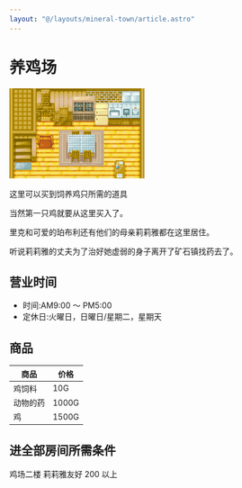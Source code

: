 ```yaml
---
layout: "@/layouts/mineral-town/article.astro"
---
```


# 养鸡场

![养鸡场](_养鸡场.png)

这里可以买到饲养鸡只所需的道具

当然第一只鸡就要从这里买入了。

里克和可爱的珀布利还有他们的母亲莉莉雅都在这里居住。

听说莉莉雅的丈夫为了治好她虚弱的身子离开了矿石镇找药去了。

## 营业时间

- 时间:AM9:00 ～ PM5:00
- 定休日:火曜日，日曜日/星期二，星期天

## 商品

| 商品     | 价格  |
| -------- | ----- |
| 鸡饲料   | 10G   |
| 动物的药 | 1000G |
| 鸡       | 1500G |

## 进全部房间所需条件

鸡场二楼 莉莉雅友好 200 以上
